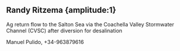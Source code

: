 ## Randy Ritzema {amplitude:1} 
Ag return flow to the Salton Sea via the Coachella Valley Stormwater Channel (CVSC) after diversion for desalination

Manuel Pulido, +34-963879616
